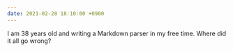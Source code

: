 ```yaml
---
date: 2021-02-28 18:10:00 +0900
---
```


I am 38 years old and writing a Markdown parser in my free time. Where did it all go wrong?
